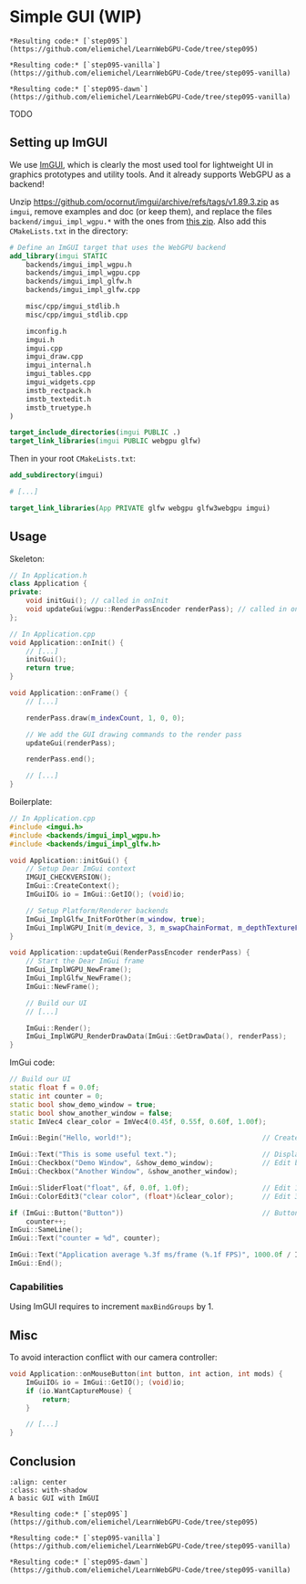 Simple GUI (WIP)
==========

````{tab} With webgpu.hpp
*Resulting code:* [`step095`](https://github.com/eliemichel/LearnWebGPU-Code/tree/step095)
````

````{tab} Vanilla webgpu.h
*Resulting code:* [`step095-vanilla`](https://github.com/eliemichel/LearnWebGPU-Code/tree/step095-vanilla)
````

````{tab} With Dawn
*Resulting code:* [`step095-dawn`](https://github.com/eliemichel/LearnWebGPU-Code/tree/step095-vanilla)
````

TODO

Setting up ImGUI
----------------

We use [ImGUI](https://github.com/ocornut/imgui), which is clearly the most used tool for lightweight UI in graphics prototypes and utility tools. And it already supports WebGPU as a backend!

Unzip https://github.com/ocornut/imgui/archive/refs/tags/v1.89.3.zip as `imgui`, remove examples and doc (or keep them), and replace the files `backend/imgui_impl_wgpu.*` with the ones from [this zip](../../data/imgui_impl_wgpu.zip). Also add this `CMakeLists.txt` in the directory:

```CMake
# Define an ImGUI target that uses the WebGPU backend
add_library(imgui STATIC
	backends/imgui_impl_wgpu.h
	backends/imgui_impl_wgpu.cpp
	backends/imgui_impl_glfw.h
	backends/imgui_impl_glfw.cpp

	misc/cpp/imgui_stdlib.h
	misc/cpp/imgui_stdlib.cpp

	imconfig.h
	imgui.h
	imgui.cpp
	imgui_draw.cpp
	imgui_internal.h
	imgui_tables.cpp
	imgui_widgets.cpp
	imstb_rectpack.h
	imstb_textedit.h
	imstb_truetype.h
)

target_include_directories(imgui PUBLIC .)
target_link_libraries(imgui PUBLIC webgpu glfw)
```

Then in your root `CMakeLists.txt`:

```CMake
add_subdirectory(imgui)

# [...]

target_link_libraries(App PRIVATE glfw webgpu glfw3webgpu imgui)
```

Usage
-----

Skeleton:

```C++
// In Application.h
class Application {
private:
	void initGui(); // called in onInit
	void updateGui(wgpu::RenderPassEncoder renderPass); // called in onFrame
};

// In Application.cpp
void Application::onInit() {
	// [...]
	initGui();
	return true;
}

void Application::onFrame() {
	// [...]

	renderPass.draw(m_indexCount, 1, 0, 0);

	// We add the GUI drawing commands to the render pass
	updateGui(renderPass);

	renderPass.end();

	// [...]
}
```

Boilerplate:

```C++
// In Application.cpp
#include <imgui.h>
#include <backends/imgui_impl_wgpu.h>
#include <backends/imgui_impl_glfw.h>

void Application::initGui() {
	// Setup Dear ImGui context
	IMGUI_CHECKVERSION();
	ImGui::CreateContext();
	ImGuiIO& io = ImGui::GetIO(); (void)io;

	// Setup Platform/Renderer backends
	ImGui_ImplGlfw_InitForOther(m_window, true);
	ImGui_ImplWGPU_Init(m_device, 3, m_swapChainFormat, m_depthTextureFormat);
}

void Application::updateGui(RenderPassEncoder renderPass) {
	// Start the Dear ImGui frame
	ImGui_ImplWGPU_NewFrame();
	ImGui_ImplGlfw_NewFrame();
	ImGui::NewFrame();

	// Build our UI
	// [...]

	ImGui::Render();
	ImGui_ImplWGPU_RenderDrawData(ImGui::GetDrawData(), renderPass);
}
```

ImGui code:

```C++
// Build our UI
static float f = 0.0f;
static int counter = 0;
static bool show_demo_window = true;
static bool show_another_window = false;
static ImVec4 clear_color = ImVec4(0.45f, 0.55f, 0.60f, 1.00f);

ImGui::Begin("Hello, world!");                                // Create a window called "Hello, world!" and append into it.

ImGui::Text("This is some useful text.");                     // Display some text (you can use a format strings too)
ImGui::Checkbox("Demo Window", &show_demo_window);            // Edit bools storing our window open/close state
ImGui::Checkbox("Another Window", &show_another_window);

ImGui::SliderFloat("float", &f, 0.0f, 1.0f);                  // Edit 1 float using a slider from 0.0f to 1.0f
ImGui::ColorEdit3("clear color", (float*)&clear_color);       // Edit 3 floats representing a color

if (ImGui::Button("Button"))                                  // Buttons return true when clicked (most widgets return true when edited/activated)
	counter++;
ImGui::SameLine();
ImGui::Text("counter = %d", counter);

ImGui::Text("Application average %.3f ms/frame (%.1f FPS)", 1000.0f / ImGui::GetIO().Framerate, ImGui::GetIO().Framerate);
ImGui::End();
```

### Capabilities

Using ImGUI requires to increment `maxBindGroups` by 1.

Misc
----

To avoid interaction conflict with our camera controller:

```C++
void Application::onMouseButton(int button, int action, int mods) {
	ImGuiIO& io = ImGui::GetIO(); (void)io;
	if (io.WantCaptureMouse) {
		return;
	}

	// [...]
}
```

Conclusion
----------

```{figure} /images/first-imgui.png
:align: center
:class: with-shadow
A basic GUI with ImGUI
```

````{tab} With webgpu.hpp
*Resulting code:* [`step095`](https://github.com/eliemichel/LearnWebGPU-Code/tree/step095)
````

````{tab} Vanilla webgpu.h
*Resulting code:* [`step095-vanilla`](https://github.com/eliemichel/LearnWebGPU-Code/tree/step095-vanilla)
````

````{tab} With Dawn
*Resulting code:* [`step095-dawn`](https://github.com/eliemichel/LearnWebGPU-Code/tree/step095-vanilla)
````

